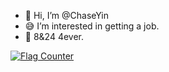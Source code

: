 - 👋 Hi, I’m @ChaseYin
- 😅 I’m interested in getting a job. 
- 💜 8&24 4ever.

<a href="https://info.flagcounter.com/hgGM"><img src="https://s11.flagcounter.com/count2/hgGM/bg_FFFFFF/txt_000000/border_CCCCCC/columns_2/maxflags_10/viewers_0/labels_0/pageviews_0/flags_0/percent_0/" alt="Flag Counter" border="0"></a>

<!---
ChaseYin/ChaseYin is a ✨ special ✨ repository because its `README.md` (this file) appears on your GitHub profile.
You can click the Preview link to take a look at your changes.
--->
